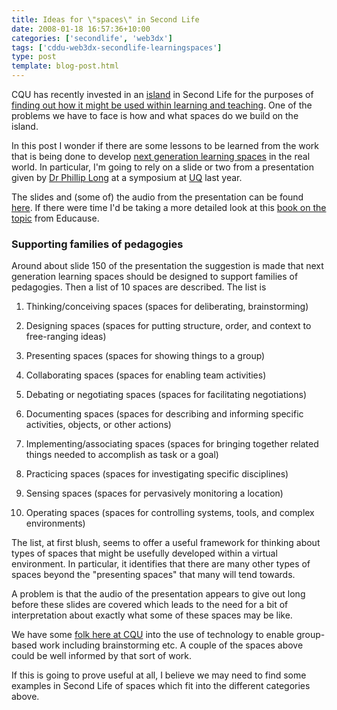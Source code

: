 ```yaml
---
title: Ideas for \"spaces\" in Second Life
date: 2008-01-18 16:57:36+10:00
categories: ['secondlife', 'web3dx']
tags: ['cddu-web3dx-secondlife-learningspaces']
type: post
template: blog-post.html
---
```

CQU has recently invested in an [island](http://cq-pan.cqu.edu.au/david-jones/blog/?p=157) in Second Life for the purposes of [finding out how it might be used within learning and teaching](http://cddu.cqu.edu.au/index.php/Web3D_Exchange_Project). One of the problems we have to face is how and what spaces do we build on the island.

In this post I wonder if there are some lessons to be learned from the work that is being done to develop [next generation learning spaces](http://www.educause.edu/LearningSpaces) in the real world. In particular, I'm going to rely on a slide or two from a presentation given by [Dr Phillip Long](http://web.mit.edu/longpd/www/longpd.htm) at a symposium at [UQ](http://www.uq.edu.au/) last year.

The slides and (some of) the audio from the presentation can be found [here](http://www.uq.edu.au/nextgenerationlearningspace/presentations). If there were time I'd be taking a more detailed look at this [book on the topic](http://www.educause.edu/LearningSpaces) from Educause.

### Supporting families of pedagogies

Around about slide 150 of the presentation the suggestion is made that next generation learning spaces should be designed to support families of pedagogies. Then a list of 10 spaces are described. The list is

1. Thinking/conceiving spaces (spaces for deliberating, brainstorming)  
    
2. Designing spaces (spaces for putting structure, order, and context to free-ranging ideas)
3. Presenting spaces (spaces for showing things to a group)
4. Collaborating spaces (spaces for enabling team activities)
5. Debating or negotiating spaces (spaces for facilitating negotiations)
6. Documenting spaces (spaces for describing and informing specific activities, objects, or other actions)
7. Implementing/associating spaces (spaces for bringing together related things needed to accomplish as task or a goal)
8. Practicing spaces (spaces for investigating specific disciplines)
9. Sensing spaces (spaces for pervasively monitoring a location)
10. Operating spaces (spaces for controlling systems, tools, and complex environments)

The list, at first blush, seems to offer a useful framework for thinking about types of spaces that might be usefully developed within a virtual environment. In particular, it identifies that there are many other types of spaces beyond the "presenting spaces" that many will tend towards.

A problem is that the audio of the presentation appears to give out long before these slides are covered which leads to the need for a bit of interpretation about exactly what some of these spaces may be like.

We have some [folk here at CQU](http://gss.cqu.edu.au/) into the use of technology to enable group-based work including brainstorming etc. A couple of the spaces above could be well informed by that sort of work.

If this is going to prove useful at all, I believe we may need to find some examples in Second Life of spaces which fit into the different categories above.